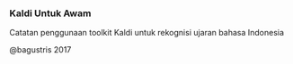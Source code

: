 ### Kaldi Untuk Awam
Catatan penggunaan toolkit Kaldi untuk rekognisi ujaran bahasa Indonesia

@bagustris 2017
